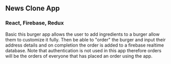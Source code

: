 ## News Clone App

### React, Firebase, Redux

Basic this burger app allows the user to add ingredients to a burger allow them to customize it fully. Then be able to "order" the burger and input their address details and on completion the order is added to a firebase realtime database. Note that authentication is not used in this app therefore orders will be the orders of everyone that has placed an order using the app.

